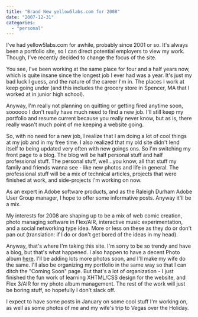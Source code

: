 ```yaml
---
title: "Brand New yellow5labs.com for 2008"
date: "2007-12-31"
categories: 
  - "personal"
---
```


I've had yellow5labs.com for awhile, probably since 2001 or so. It's always been a portfolio site, so I can direct potential employers to view my work. Though, I've recently decided to change the focus of the site.

You see, I've been working at the same place for four and a half years now, which is quite insane since the longest job I ever had was a year. It's just my bad luck I guess, and the nature of the career I'm in. The places I work at keep going under (and this includes the grocery store in Spencer, MA that I worked at in junior high school).

Anyway, I'm really not planning on quitting or getting fired anytime soon, soooooo I don't really have much need to find a new job. I'll still keep my portfolio and resume current because you really never know, but as is, there really wasn't much point of me keeping a website going.

So, with no need for a new job, I realize that I am doing a lot of cool things at my job and in my free time. I also realized that my old site didn't lend itself to being updated very often with new goings ons. So I'm switching my front page to a blog. The blog will be half personal stuff and half professional stuff. The personal stuff, well...you know, all that stuff my family and friends wanna see - like new photos and life in general. The professional stuff will be a mix of technical articles, projects that were finished at work, and side-projects I'm working on now.

As an expert in Adobe software products, and as the Raleigh Durham Adobe User Group manager, I hope to offer some informative posts. Anyway it'll be a mix.

My interests for 2008 are shaping up to be a mix of web comic creation, photo managing software in Flex/AIR, interactive music experimentation, and a social networking type idea. More or less on these as they do or don't pan out (translation: if I do or don't get bored of the ideas in my head).

Anyway, that's where I'm taking this site. I'm sorry to be so trendy and have a blog, but that's what happened. I also happen to have a decent Photo album [here](http://www.yellow5labs.com/photos). I'll be adding lots more photos soon, and I'll make my wife do the same. I'll also be organizing my portfolio in the same way so that I can ditch the "Coming Soon" page. But that's a lot of organization - I just finished the fun work of learning XHTML/CSS design for the website, and Flex 3/AIR for my photo album management. The rest of the work will just be boring stuff, so hopefully I don't slack off.

I expect to have some posts in January on some cool stuff I'm working on, as well as some photos of me and my wife's trip to Vegas over the Holiday.
